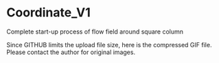# Coordinate_V1
Complete start-up process of flow field around square column

Since GITHUB limits the upload file size, here is the compressed GIF file. 
Please contact the author for original images.

